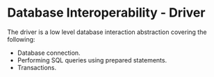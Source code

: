 # Database Interoperability - Driver

The driver is a low level database interaction abstraction covering the following:

- Database connection.
- Performing SQL queries using prepared statements.
- Transactions.

